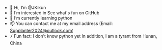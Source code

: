 - 👋 Hi, I’m @JKikun
- 👀 I’m interested in See what's fun on GitHub
- 🌱 I’m currently learning python
- 📫 You can contact me at my email address (Email: Supplanter2024@outlook.com)
- ⚡ Fun fact: I don't know python yet
In addition, I am a tyrant from Hunan, China
<!---
JKikun/JKikun is a ✨ special ✨ repository because its `README.md` (this file) appears on your GitHub profile.
You can click the Preview link to take a look at your changes.
--->
